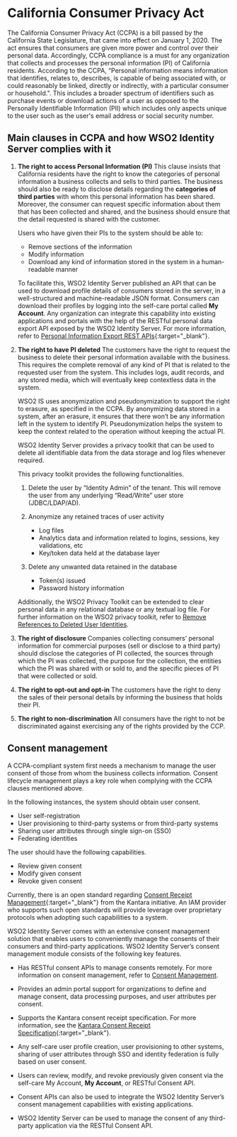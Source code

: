 # California Consumer Privacy Act

The California Consumer Privacy Act (CCPA) is a bill passed by the California State Legislature, that came into effect on January 1, 2020. The act ensures that consumers are given more power and control over their personal data. Accordingly, CCPA compliance is a must for any organization that collects and processes the personal information (PI) of California residents.
According to the CCPA, “Personal information means information that identifies, relates to, describes, is capable of being associated with, or could reasonably be linked, directly or indirectly, with a particular consumer or household.".
This includes a broader spectrum of identifiers such as purchase events or download actions of a user as opposed to the Personally Identifiable Information (PII) which includes only aspects unique to the user such as the user's email address or social security number. 

## Main clauses in CCPA and how WSO2 Identity Server complies with it

1. **The right to access Personal Information (PI)**
    This clause insists that California residents have the right to know the categories of personal information a business collects and sells to third parties.
    The business should also be ready to disclose details regarding the **categories of third parties** with whom this personal information has been shared.
    Moreover, the consumer can request specific information about them that has been collected and shared, and the business should ensure that the detail requested is shared with the customer.

    Users who have given their PIs to the system should be able to:

    - Remove sections of the information
    - Modify information
    - Download any kind of information stored in the system in a human-readable manner

    To facilitate this, WSO2 Identity Server published an API that can be used to download profile details of consumers stored in the server, in a well-structured and machine-readable JSON format. Consumers can download their profiles by logging into the self-care portal called **My Account**.
    Any organization can integrate this capability into existing applications and portals with the help of the RESTful personal data export API exposed by the WSO2 Identity Server. For more information, refer to [Personal Information Export REST APIs](https://api-docs.wso2.com/apidocs/is/is511/user-export-v5.11.0/){:target="_blank"}.

2. **The right to have PI deleted**
    The customers have the right to request the business to delete their personal information available with the business.
    This requires the complete removal of any kind of PI that is related to the requested user from the system.
    This includes logs, audit records, and any stored media, which will eventually keep contextless data in the system.

    WSO2 IS uses anonymization and pseudonymization to support the right to erasure, as specified in the CCPA.
    By anonymizing data stored in a system, after an erasure, it ensures that there won’t be any information left in the system to identify PI.
    Pseudonymization helps the system to keep the context related to the operation without keeping the actual PI.

    WSO2 Identity Server provides a privacy toolkit that can be used to delete all identifiable data from the data storage and log files whenever required.

    This privacy toolkit provides the following functionalities.

    1. Delete the user by “Identity Admin” of the tenant. This will remove the user from any underlying “Read/Write” user store (JDBC/LDAP/AD).
    2. Anonymize any retained traces of user activity
         - Log files
         - Analytics data and information related to logins, sessions, key validations, etc
         - Key/token data held at the database layer

    3. Delete any unwanted data retained in the database
         - Token(s) issued
         - Password history information

    Additionally, the WSO2 Privacy Toolkit can be extended to clear personal data in any relational database or any textual log file.
    For further information on the WSO2 privacy toolkit, refer to [Remove References to Deleted User Identities]({{base_path}}/deploy/configure/databases/remove-references-to-deleted-user-identities/).

3. **The right of disclosure**
    Companies collecting consumers’ personal information for commercial purposes (sell or disclose to a third party) should disclose the categories of PI collected, the sources through which the PI was collected, the purpose for the collection, the entities which the PI was shared with or sold to, and the specific pieces of PI that were collected or sold.

4. **The right to opt-out and opt-in**
    The customers have the right to deny the sales of their personal details by informing the business that holds their PI.  

5. **The right to non-discrimination**
    All consumers have the right to not be discriminated against exercising any of the rights provided by the CCP.

## Consent management

A CCPA-compliant system first needs a mechanism to manage the user consent of those from whom the business collects information. Consent lifecycle management plays a key role when complying with the CCPA clauses mentioned above.

In the following instances, the system should obtain user consent.

- User self-registration
- User provisioning to third-party systems or from third-party systems
- Sharing user attributes through single sign-on (SSO)
- Federating identities

The user should have the following capabilities.

- Review given consent
- Modify given consent
- Revoke given consent

Currently, there is an open standard regarding [Consent Receipt Management](https://kantarainitiative.org/confluence/display/infosharing/Consent+Receipt+Specification){:target="_blank"} from the Kantara initiative. An IAM provider who supports such open standards will provide leverage over proprietary protocols when adopting such capabilities to a system.

WSO2 Identity Server comes with an extensive consent management solution that enables users to conveniently manage the consents of their consumers and third-party applications. WSO2 Identity Server’s consent management module consists of the following key features.

- Has RESTful consent APIs to manage consents remotely. For more information on consent management, refer to [Consent Management]({{base_path}}/apis/use-the-consent-management-rest-apis).

- Provides an admin portal support for organizations to define and manage consent, data processing purposes, and user attributes per consent.

- Supports the Kantara consent receipt specification. For more information, see the [Kantara Consent Receipt Specification](https://kantarainitiative.org/confluence/display/infosharing/Consent+Receipt+Specification){:target="_blank"}.

- Any self-care user profile creation, user provisioning to other systems, sharing of user attributes through SSO and identity federation is fully based on user consent.

- Users can review, modify, and revoke previously given consent via the self-care My Account, **My Account**, or RESTful Consent API.

- Consent APIs can also be used to integrate the WSO2 Identity Server’s consent management capabilities with existing applications.

- WSO2 Identity Server can be used to manage the consent of any third-party application via the RESTful Consent API.
